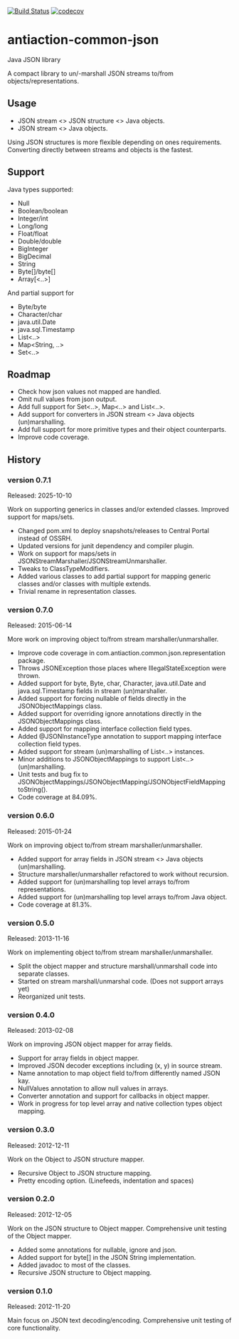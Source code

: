 [![Build Status](https://travis-ci.org/antiaction/common-json.png?branch=master)](https://travis-ci.org/antiaction/common-json)
[![codecov](https://codecov.io/gh/antiaction/common-json/branch/master/graph/badge.svg)](https://codecov.io/gh/antiaction/common-json)

antiaction-common-json
======================

Java JSON library

A compact library to un/-marshall JSON streams to/from objects/representations.

## Usage ##

* JSON stream <> JSON structure <> Java objects.
* JSON stream <> Java objects.

Using JSON structures is more flexible depending on ones requirements.
Converting directly between streams and objects is the fastest.

## Support ##

Java types supported:
* Null
* Boolean/boolean
* Integer/int
* Long/long
* Float/float
* Double/double
* BigInteger
* BigDecimal
* String
* Byte[]/byte[]
* Array[<..>]

And partial support for
* Byte/byte
* Character/char
* java.util.Date
* java.sql.Timestamp
* List<..>
* Map<String, ..>
* Set<..>

## Roadmap ##

* Check how json values not mapped are handled.
* Omit null values from json output.
* Add full support for Set<..>, Map<..> and List<..>.
* Add support for converters in JSON stream <> Java objects (un)marshalling.
* Add full support for more primitive types and their object counterparts.
* Improve code coverage.

## History ##

### version 0.7.1 ###
Released: 2025-10-10

Work on supporting generics in classes and/or extended classes. Improved support for maps/sets.

* Changed pom.xml to deploy snapshots/releases to Central Portal instead of OSSRH.
* Updated versions for junit dependency and compiler plugin.
* Work on support for maps/sets in JSONStreamMarshaller/JSONStreamUnmarshaller.
* Tweaks to ClassTypeModifiers.
* Added various classes to add partial support for mapping generic classes and/or classes with multiple extends.
* Trivial rename in representation classes.

### version 0.7.0 ###
Released: 2015-06-14

More work on improving object to/from stream marshaller/unmarshaller.

* Improve code coverage in com.antiaction.common.json.representation package.
* Throws JSONException those places where IllegalStateException were thrown.
* Added support for byte, Byte, char, Character, java.util.Date and java.sql.Timestamp fields in stream (un)marshaller.
* Added support for forcing nullable of fields directly in the JSONObjectMappings class.
* Added support for overriding ignore annotations directly in the JSONObjectMappings class.
* Added support for mapping interface collection field types.
* Added @JSONInstanceType annotation to support mapping interface collection field types.
* Added support for stream (un)marshalling of List<..> instances.
* Minor additions to JSONObjectMappings to support List<..> (un)marshalling.
* Unit tests and bug fix to JSONObjectMappings/JSONObjectMapping/JSONObjectFieldMapping toString().
* Code coverage at 84.09%.

### version 0.6.0 ###
Released: 2015-01-24

Work on improving object to/from stream marshaller/unmarshaller.

* Added support for array fields in JSON stream <> Java objects (un)marshalling.
* Structure marshaller/unmarshaller refactored to work without recursion.
* Added support for (un)marshalling top level arrays to/from representations.
* Added support for (un)marshalling top level arrays to/from Java object.
* Code coverage at 81.3%.

### version 0.5.0 ###
Released: 2013-11-16

Work on implementing object to/from stream marshaller/unmarshaller.

* Split the object mapper and structure marshall/unmarshall code into separate classes.
* Started on stream marshall/unmarshal code. (Does not support arrays yet)
* Reorganized unit tests.

### version 0.4.0 ###
Released: 2013-02-08

Work on improving JSON object mapper for array fields.

* Support for array fields in object mapper.
* Improved JSON decoder exceptions including (x, y) in source stream.
* Name annotation to map object field to/from differently named JSON kay.
* NullValues annotation to allow null values in arrays.
* Converter annotation and support for callbacks in object mapper.
* Work in progress for top level array and native collection types object mapping.

### version 0.3.0 ###
Released: 2012-12-11

Work on the Object to JSON structure mapper.

* Recursive Object to JSON structure mapping.
* Pretty encoding option. (Linefeeds, indentation and spaces)

### version 0.2.0 ###
Released: 2012-12-05

Work on the JSON structure to Object mapper.
Comprehensive unit testing of the Object mapper.

* Added some annotations for nullable, ignore and json.
* Added support for byte[] in the JSON String implementation.
* Added javadoc to most of the classes.
* Recursive JSON structure to Object mapping.

### version 0.1.0 ###
Released: 2012-11-20

Main focus on JSON text decoding/encoding.
Comprehensive unit testing of core functionality.
